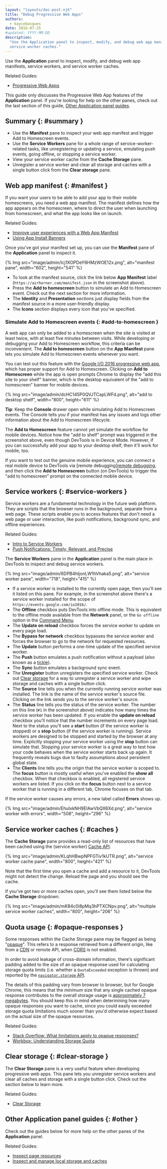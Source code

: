 ```yaml
---
layout: "layouts/doc-post.njk"
title: "Debug Progressive Web Apps"
authors:
  - kaycebasques
date: 2016-07-25
#updated: YYYY-MM-DD
description:
  "Use the Application panel to inspect, modify, and debug web app manifests, service workers, and
  service worker caches."
---
```


Use the **Application** panel to inspect, modify, and debug web app manifests, service workers, and
service worker caches.

Related Guides:

- [Progressive Web Apps][1]

This guide only discusses the Progressive Web App features of the **Application** panel. If you're
looking for help on the other panes, check out the last section of this guide, [Other Application
panel guides][2].

## Summary {: #summary }

- Use the **Manifest** pane to inspect your web app manifest and trigger Add to Homescreen events.
- Use the **Service Workers** pane for a whole range of service-worker-related tasks, like
  unregistering or updating a service, emulating push events, going offline, or stopping a service
  worker.
- View your service worker cache from the **Cache Storage** pane.
- Unregister a service worker and clear all storage and caches with a single button click from the
  **Clear storage** pane.

## Web app manifest {: #manifest }

If you want your users to be able to add your app to their mobile homescreens, you need a web app
manifest. The manifest defines how the app appears on the homescreen, where to direct the user when
launching from homescreen, and what the app looks like on launch.

Related Guides:

- [Improve user experiences with a Web App Manifest][3]
- [Using App Install Banners][4]

Once you've got your manifest set up, you can use the **Manifest** pane of the **Application** panel
to inspect it.

{% Img src="image/admin/lcj1XOPDeY6HMzWOE12x.png", alt="manifest pane", width="602", height="541" %}

- To look at the manifest source, click the link below **App Manifest** label
  (`https://airhorner.com/manifest.json` in the screenshot above).
- Press the **Add to homescreen** button to simulate an Add to Homescreen event. Check out the next
  section for more information.
- The **Identity** and **Presentation** sections just display fields from the manifest source in a
  more user-friendly display.
- The **Icons** section displays every icon that you've specified.

### Simulate Add to Homescreen events {: #add-to-homescreen }

A web app can only be added to a homescreen when the site is visited at least twice, with at least
five minutes between visits. While developing or debugging your Add to Homescreen workflow, this
criteria can be inconvenient. The **Add to homescreen** button on the **App Manifest** pane lets you
simulate Add to Homescreen events whenever you want.

You can test out this feature with the [Google I/O 2016 progressive web app][5], which has proper
support for Add to Homescreen. Clicking on **Add to Homescreen** while the app is open prompts
Chrome to display the "add this site to your shelf" banner, which is the desktop equivalent of the
"add to homescreen" banner for mobile devices.

{% Img src="image/admin/dcHC145P0QVJTCapLWFd.png", alt="add to desktop shelf", width="800", height="611" %}

**Tip**: Keep the **Console** drawer open while simulating Add to Homescreen events. The Console
tells you if your manifest has any issues and logs other information about the Add to Homescreen
lifecycle.

The **Add to Homescreen** feature cannot yet simulate the workflow for mobile devices. Notice how
the "add to shelf" prompt was triggered in the screenshot above, even though DevTools is in Device
Mode. However, if you can successfully add your app to your desktop shelf, then it'll work for
mobile, too.

If you want to test out the genuine mobile experience, you can connect a real mobile device to
DevTools via \[remote debugging\][remote debugging][6], and then click the **Add to Homescreen**
button (on DevTools) to trigger the "add to homescreen" prompt on the connected mobile device.

## Service workers {: #service-workers }

Service workers are a fundamental technology in the future web platform. They are scripts that the
browser runs in the background, separate from a web page. These scripts enable you to access
features that don't need a web page or user interaction, like push notifications, background sync,
and offline experiences.

Related Guides:

- [Intro to Service Workers][7]
- [Push Notifications: Timely, Relevant, and Precise][8]

The **Service Workers** pane in the **Application** panel is the main place in DevTools to inspect
and debug service workers.

{% Img src="image/admin/6DPB4hljonLW1hVhaka5.png", alt="service worker pane", width="718", height="415" %}

- If a service worker is installed to the currently open page, then you'll see it listed on this
  pane. For example, in the screenshot above there's a service worker installed for the scope of
  `https://events.google.com/io2016/`.
- The **Offline** checkbox puts DevTools into offline mode. This is equivalent to the offline mode
  available from the **Network** panel, or the `Go offline` option in the [Command Menu][9].
- The **Update on reload** checkbox forces the service worker to update on every page load.
- The **Bypass for network** checkbox bypasses the service worker and forces the browser to go to
  the network for requested resources.
- The **Update** button performs a one-time update of the specified service worker.
- The **Push** button emulates a push notification without a payload (also known as a [tickle][10]).
- The **Sync** button emulates a background sync event.
- The **Unregister** button unregisters the specified service worker. Check out [Clear storage][11]
  for a way to unregister a service worker and wipe storage and caches with a single button click.
- The **Source** line tells you when the currently running service worker was installed. The link is
  the name of the service worker's source file. Clicking on the link sends you to the service
  worker's source.
- The **Status** line tells you the status of the service worker. The number on this line (`#1` in
  the screenshot above) indicates how many times the service worker has been updated. If you enable
  the **update on reload** checkbox you'll notice that the number increments on every page load.
  Next to the status you'll see a **start** button (if the service worker is stopped) or a **stop**
  button (if the service worker is running). Service workers are designed to be stopped and started
  by the browser at any time. Explicitly stopping your service worker using the **stop** button can
  simulate that. Stopping your service worker is a great way to test how your code behaves when the
  service worker starts back up again. It frequently reveals bugs due to faulty assumptions about
  persistent global state.
- The **Clients** line tells you the origin that the service worker is scoped to. The **focus**
  button is mostly useful when you've enabled the **show all** checkbox. When that checkbox is
  enabled, all registered service workers are listed. If you click on the **focus** button next to a
  service worker that is running in a different tab, Chrome focuses on that tab.

If the service worker causes any errors, a new label called **Errors** shows up.

{% Img src="image/admin/EhulxkNH9EIAwVbQX6Xd.png", alt="service worker with errors", width="508", height="296" %}

## Service worker caches {: #caches }

The **Cache Storage** pane provides a read-only list of resources that have been cached using the
(service worker) [Cache API][12].

{% Img src="image/admin/KLqhHBwpNPFGTiv1kUTR.png", alt="service worker cache pane", width="800", height="421" %}

Note that the first time you open a cache and add a resource to it, DevTools might not detect the
change. Reload the page and you should see the cache.

If you've got two or more caches open, you'll see them listed below the **Cache Storage** dropdown.

{% Img src="image/admin/mK84c0i8pMq3hPTXCNpv.png", alt="multiple service worker caches", width="800", height="206" %}

## Quota usage {: #opaque-responses }

Some responses within the Cache Storage pane may be flagged as being "[opaque][13]". This refers to
a response retrieved from a different origin, like from a [CDN][14] or remote API, when [CORS][15]
is not enabled.

In order to avoid leakage of cross-domain information, there's significant padding added to the size
of an opaque response used for calculating storage quota limits (i.e. whether a `QuotaExceeded`
exception is thrown) and reported by the [`navigator.storage` API][16].

The details of this padding vary from browser to browser, but for Google Chrome, this means that the
_minimum_ size that any single cached opaque response contributes to the overall storage usage is
[approximately 7 megabytes][17]. You should keep this in mind when determining how many opaque
responses you want to cache, since you could easily exceeded storage quota limitations much sooner
than you'd otherwise expect based on the actual size of the opaque resources.

Related Guides:

- [Stack Overflow: What limitations apply to opaque responses?][18]
- [Workbox: Understanding Storage Quota][19]

## Clear storage {: #clear-storage }

The **Clear Storage** pane is a very useful feature when developing progressive web apps. This pane
lets you unregister service workers and clear all caches and storage with a single button click.
Check out the section below to learn more.

Related Guides:

- [Clear Storage][20]

## Other Application panel guides {: #other }

Check out the guides below for more help on the other panes of the **Application** panel.

Related Guides:

- [Inspect page resources][21]
- [Inspect and manage local storage and caches][22]

[1]: /web/progressive-web-apps
[2]: #other
[3]: /web/fundamentals/web-app-manifest
[4]: /web/fundamentals/app-install-banners
[5]: https://events.google.com/io2016/
[6]: /docs/devtools/debug/remote-debugging/remote-debugging
[7]: /web/fundamentals/primers/service-worker
[8]: /web/fundamentals/push-notifications
[9]: /docs/devtools/ui#command-menu
[10]: /web/fundamentals/push-notifications/how-push-works
[11]: #clear-storage
[12]: https://developer.mozilla.org/en-US/docs/Web/API/Cache
[13]: /web/fundamentals/glossary#opaque-response
[14]: /web/fundamentals/glossary#CDN
[15]: https://fetch.spec.whatwg.org/#http-cors-protocol
[16]: /web/updates/2017/08/estimating-available-storage-space
[17]: https://bugs.chromium.org/p/chromium/issues/detail?id=796060#c17
[18]: https://stackoverflow.com/q/39109789/385997
[19]: /web/tools/workbox/guides/storage-quota#beware_of_opaque_responses
[20]: /docs/devtools/iterate/manage-data/local-storage#clear-storage
[21]: /docs/devtools/iterate/manage-data/page-resources
[22]: /docs/devtools/iterate/manage-data/local-storage
